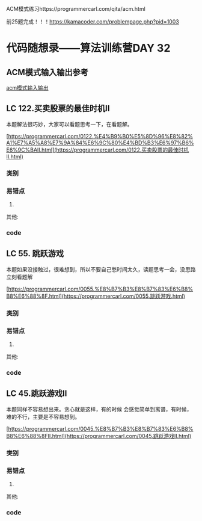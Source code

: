 ACM模式练习https://programmercarl.com/qita/acm.html

前25题完成！！！https://kamacoder.com/problempage.php?pid=1003

# 代码随想录——算法训练营DAY 32

## ACM模式输入输出参考
[acm模式输入输出](https://blog.csdn.net/qq_46046431/article/details/129266738?ops_request_misc=%257B%2522request%255Fid%2522%253A%2522170488815716800197032506%2522%252C%2522scm%2522%253A%252220140713.130102334.pc%255Fall.%2522%257D&request_id=170488815716800197032506&biz_id=0&utm_medium=distribute.pc_search_result.none-task-blog-2~all~first_rank_ecpm_v1~rank_v31_ecpm-2-129266738-null-null.142%5Ev99%5Epc_search_result_base6&utm_term=acm%E6%A8%A1%E5%BC%8F%E8%AF%BB%E5%85%A5vector&spm=1018.2226.3001.4187)
## LC 122.买卖股票的最佳时机II 

本题解法很巧妙，大家可以看题思考一下，在看题解。

[https://programmercarl.com/0122.%E4%B9%B0%E5%8D%96%E8%82%A1%E7%A5%A8%E7%9A%84%E6%9C%80%E4%BD%B3%E6%97%B6%E6%9C%BAII.html](https://programmercarl.com/0122.买卖股票的最佳时机II.html)



### 类别



### 易错点

1. 

其他:

### code



## LC 55. 跳跃游戏

 

本题如果没接触过，很难想到，所以不要自己憋时间太久，读题思考一会，没思路立刻看题解

 

[https://programmercarl.com/0055.%E8%B7%B3%E8%B7%83%E6%B8%B8%E6%88%8F.html](https://programmercarl.com/0055.跳跃游戏.html)



### 类别



### 易错点

1. 

其他:

### code



## LC  45.跳跃游戏II 

 

本题同样不容易想出来。贪心就是这样，有的时候 会感觉简单到离谱，有时候，难的不行，主要是不容易想到。

 

[https://programmercarl.com/0045.%E8%B7%B3%E8%B7%83%E6%B8%B8%E6%88%8FII.html](https://programmercarl.com/0045.跳跃游戏II.html)  

 

### 类别



### 易错点

1. 

其他:

### code